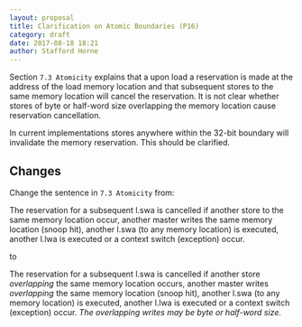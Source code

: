 ```yaml
---
layout: proposal
title: Clarification on Atomic Boundaries (P16)
category: draft
date: 2017-08-18 18:21
author: Stafford Horne
---
```


Section `7.3 Atomicity` explains that a upon load a reservation is made at
the address of the load memory location and that subsequent stores to the
same memory location will cancel the reservation.  It is not clear whether
stores of byte or half-word size overlapping the memory location cause
reservation cancellation.

In current implementations stores anywhere within the 32-bit boundary will
invalidate the memory reservation.  This should be clarified.

## Changes

Change the sentence in `7.3 Atomicity` from:

  The reservation for a subsequent l.swa is cancelled if another store to
  the same memory location occur, another master writes the same memory
  location (snoop hit), another l.swa (to any memory location) is executed,
  another l.lwa is executed or a context switch (exception) occur.

to 

  The reservation for a subsequent l.swa is cancelled if another store
  *overlapping* the same memory location occurs, another master writes
  *overlapping* the same memory location (snoop hit), another l.swa (to any 
  memory location) is executed, another l.lwa is executed or a context
  switch (exception) occur.  *The overlapping writes may be byte or
  half-word size.*

